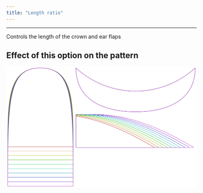 ```yaml
---
title: "Length ratio"
---
```


---

Controls the length of the crown and ear flaps

## Effect of this option on the pattern

![This image shows the effect of this option by superimposing several variants that have a different value for this option](holmes_lengthratio_sample.svg "Effect of this option on the pattern")
